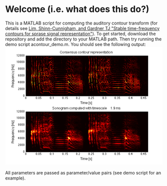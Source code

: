 # Welcome (i.e. what does this do?)

This is a MATLAB script for computing the auditory contour transform (for details see [Lim, Shinn-Cunnigham, and Gardner TJ "Stable time-frequency contours for sprase signal representation"](http://ieeexplore.ieee.org/xpls/icp.jsp?arnumber=6811462)).  To get started, download the repository and add the directory to your MATLAB path. Then try running the demo script acontour_demo.m.  You should see the following output: ![Demo output](/acontour_demo.png?raw=true "Demo output") 

All parameters are passed as parameter/value pairs (see demo script for an example).















